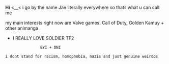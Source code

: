 
**Hi** <__< i go by the name Jae literally everywhere so thats what u can call me  

my main interests right now are Valve games. Call of Duty, Golden Kamuy + other animanga
 -   I REALLY LOVE SOLDIER TF2             

                     BYI + DNI
    i dont stand for racism, homophobia, nazis and just genuine weirdos 
   

